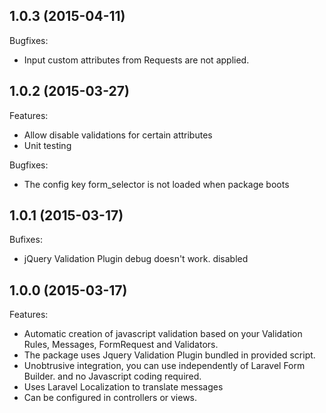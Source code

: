 ## 1.0.3 (2015-04-11)

Bugfixes:
 - Input custom attributes from Requests are not applied.

## 1.0.2 (2015-03-27)

Features:
 - Allow disable validations for certain attributes
 - Unit testing

Bugfixes:
 - The config key form_selector is not loaded when package boots

## 1.0.1 (2015-03-17)

Bufixes:

 - jQuery Validation Plugin debug doesn't work. disabled
 
 
## 1.0.0 (2015-03-17)

Features:
 
 - Automatic creation of javascript validation based on your Validation Rules, Messages, FormRequest and Validators.
 - The package uses Jquery Validation Plugin bundled in provided script.
 - Unobtrusive integration, you can use independently of Laravel Form Builder. and no Javascript coding required.
 - Uses Laravel Localization to translate messages
 - Can be configured in controllers or views.
 
